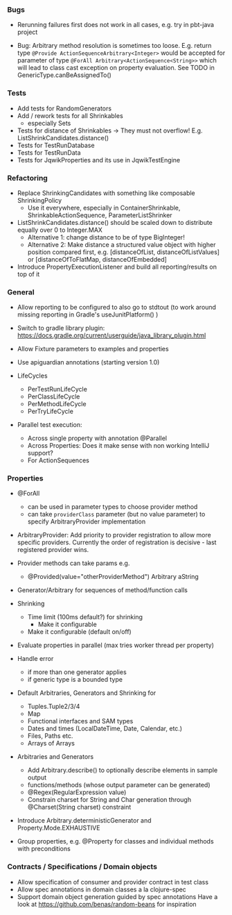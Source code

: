 ### Bugs

- Rerunning failures first does not work in all cases, e.g. try in pbt-java project

- Bug: Arbitrary method resolution is sometimes too loose.
  E.g. return type `@Provide ActionSequenceArbitrary<Integer>` would be accepted
  for parameter of type `@ForAll Arbitrary<ActionSequence<String>>` which will lead
  to class cast exception on property evaluation. See TODO in GenericType.canBeAssignedTo()
  
### Tests

- Add tests for RandomGenerators
- Add / rework tests for all Shrinkables 
  - especially Sets
- Tests for distance of Shrinkables -> They must not overflow! E.g. ListShrinkCandidates.distance()
- Tests for TestRunDatabase
- Tests for TestRunData
- Tests for JqwikProperties and its use in JqwikTestEngine

### Refactoring

- Replace ShrinkingCandidates with something like composable ShrinkingPolicy
  - Use it everywhere, especially in ContainerShrinkable, ShrinkableActionSequence, ParameterListShrinker 
- ListShrinkCandidates.distance() should be scaled down to distribute equally over 0 to Integer.MAX
  - Alternative 1: change distance to be of type BigInteger!
  - Alternative 2: Make distance a structured value object with higher position compared first, 
    e.g. [distanceOfList, distanceOfListValues] or [distanceOfToFlatMap, distanceOfEmbedded]
- Introduce PropertyExecutionListener and build all reporting/results on top of it

### General

- Allow reporting to be configured to also go to stdtout 
  (to work around missing reporting in Gradle's useJunitPlatform() )

- Switch to gradle library plugin: 
  https://docs.gradle.org/current/userguide/java_library_plugin.html

- Allow Fixture parameters to examples and properties

- Use apiguardian annotations (starting version 1.0)

- LifeCycles
  - PerTestRunLifeCycle
  - PerClassLifeCycle
  - PerMethodLifeCycle
  - PerTryLifeCycle

- Parallel test execution:
  - Across single property with annotation @Parallel 
  - Across Properties: Does it make sense with non working IntelliJ support?
  - For ActionSequences

### Properties

- @ForAll 
  - can be used in parameter types to choose provider method
  - can take `providerClass` parameter (but no value parameter) 
    to specify ArbitraryProvider implementation

- ArbitraryProvider: Add priority to provider registration to allow more specific providers.
  Currently the order of registration is decisive - last registered provider wins.

- Provider methods can take params e.g.
  - @Provided(value="otherProviderMethod") Arbitrary<String> aString

- Generator/Arbitrary for sequences of method/function calls 

- Shrinking
  - Time limit (100ms default?) for shrinking
    - Make it configurable
  - Make it configurable (default on/off)

- Evaluate properties in parallel (max tries worker thread per property)

- Handle error
  - if more than one generator applies
  - if generic type is a bounded type

- Default Arbitraries, Generators and Shrinking for
  - Tuples.Tuple2/3/4
  - Map
  - Functional interfaces and SAM types
  - Dates and times (LocalDateTime, Date, Calendar, etc.)
  - Files, Paths etc.
  - Arrays of Arrays

- Arbitraries and Generators
  - Add Arbitrary.describe() to optionally describe elements in sample output
  - functions/methods (whose output parameter can be generated)
  - @Regex(RegularExpression value)
  - Constrain charset for String and Char generation through @Charset(String charset) constraint

- Introduce Arbitrary.deterministicGenerator and Property.Mode.EXHAUSTIVE

- Group properties, e.g. @Property for classes and individual methods with preconditions

### Contracts / Specifications / Domain objects

- Allow specification of consumer and provider contract in test class
- Allow spec annotations in domain classes a la clojure-spec
- Support domain object generation guided by spec annotations
  Have a look at https://github.com/benas/random-beans for inspiration 
